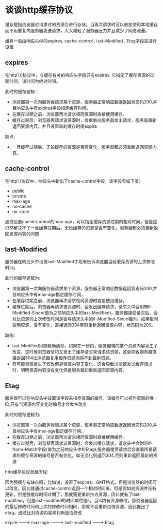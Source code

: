 # 谈谈http缓存协议

缓存是指浏览器对请求过的资源会进行存储，当再次请求时可以直接使用本地缓存而不用重复向服务器发送请求，大大减轻了服务器压力并且减少了网络流量。

缓存一般由响应头中的expires, cache-control , last-Modified , Etag字段来进行设置

## expires

在http1.0协议中，与缓存有关的响应头字段只有expires, 它指定了缓存资源的过期时间，该时间为绝对时间。

 此时的缓存逻辑：

- 浏览器第一次向服务器请求某个资源，服务器正常响应数据返回状态码200,并且响应头中有expires字段指定缓存时间。
- 在缓存过期之前，浏览器再次请求相同资源时直接使用缓存。
- 缓存过期后，浏览器再请求该资源时，会重新向服务器发出请求，服务器重新返回资源内容，并且设置新的缓存时间expire

缺点: 

- 一旦缓存过期后，无论缓存的资源是否有变化，服务器都必须重新返回资源内容。

## cache-control

在http1.1协议中，响应头中新出了cache-control字段，该字段有如下值:

- public
- private
- max-age
- no-cache
- no-store

通过设置cache-control的max-age，可以指定缓存资源过期的相对时间，但是这仍然解决不了一旦缓存过期后，无论缓存的资源是否有变化，服务器都必须重新返回资源内容的问题

## last-Modified

服务器在响应头中设置last-Modified字段来告诉浏览器当前缓存资源的上次修改时间。

此时的缓存逻辑为:

- 浏览器第一次向服务器请求某个资源，服务器正常响应数据返回状态码200,并且响应头中有max-age指定缓存时间。
- 在缓存过期之前，浏览器再次请求相同资源时直接使用缓存。
- 缓存过期后，浏览器再请求该资源时，会发出缓存请求，请求头中会附带if-Modified-Since(值为之前响应头中的last-Modified)，服务器接受请求后，会对比资源的上次修改时间是否与请求头中的if-Modified-Since相同，如果相同说明资源，没有变化，直接返回304否则重新返回资源内容，状态码为200。

缺陷: 

- last-Modified只能精确到秒，如果在一秒内，服务器端的某个资源内容发生了改变，这时候浏览器恰巧又发出了缓存请求来请求该资源，这会导致服务器直接返回304让浏览器复用缓存资源而得不到最新资源。
- 有可能资源发生了修改但是资源内容无变化，这会导致浏览器发送缓存请求时，明明资源内容没有变化但是服务器却重新返回资源内容。

## Etag

服务器可以在响应头中设置该字段来指示资源的编号，该编号可以视作资源的唯一ID,只有当资源内容变化时编号才会发生改变

此时的缓存逻辑为:

- 浏览器第一次向服务器请求某个资源，服务器正常响应数据返回状态码200,并且响应头中有max-age指定缓存时间。
- 在缓存过期之前，浏览器再次请求相同资源时直接使用缓存。
- 缓存过期后，浏览器再请求该资源时，会发出缓存请求，请求头中会附带if-None-Match字段(值为之前响应头中的Etag),服务器接受请求后会查看所要请求的缓存资源的编号是否有变化，如无变化则返回304,否则重新返回最新的资源



http缓存协议发展历程: 

因为强缓存有缺点呀，比如说，设置了expires，GMT格式，但是浏览器的时间可以改变，因此就通过cache-control返回一个相对时间来。但是假如说资源并没有更新，但是强缓存时间过期了，那就需要重新拉去资源，因此就有了last-modified，但是last-modified的时间单位是s，当1s内有资源修改，那浏览器返回的最后修改时间和上次的修改时间相同，那就不会重新拉取资源，因此推出了etag，通过比对资源内容来判断是否修改

expire --->  max-age ----> last-modified ---> Etag













